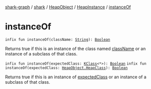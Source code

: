 [shark-graph](../../../index.md) / [shark](../../index.md) / [HeapObject](../index.md) / [HeapInstance](index.md) / [instanceOf](./instance-of.md)

# instanceOf

`infix fun instanceOf(className: `[`String`](https://kotlinlang.org/api/latest/jvm/stdlib/kotlin/-string/index.html)`): `[`Boolean`](https://kotlinlang.org/api/latest/jvm/stdlib/kotlin/-boolean/index.html)

Returns true if this is an instance of the class named [className](instance-of.md#shark.HeapObject.HeapInstance$instanceOf(kotlin.String)/className) or an instance of a
subclass of that class.

`infix fun instanceOf(expectedClass: `[`KClass`](https://kotlinlang.org/api/latest/jvm/stdlib/kotlin.reflect/-k-class/index.html)`<*>): `[`Boolean`](https://kotlinlang.org/api/latest/jvm/stdlib/kotlin/-boolean/index.html)
`infix fun instanceOf(expectedClass: `[`HeapObject.HeapClass`](../-heap-class/index.md)`): `[`Boolean`](https://kotlinlang.org/api/latest/jvm/stdlib/kotlin/-boolean/index.html)

Returns true if this is an instance of [expectedClass](instance-of.md#shark.HeapObject.HeapInstance$instanceOf(kotlin.reflect.KClass((kotlin.Any)))/expectedClass) or an instance of a subclass of that
class.

